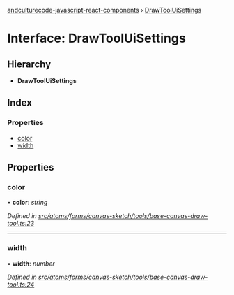 [andculturecode-javascript-react-components](../README.md) › [DrawToolUiSettings](drawtooluisettings.md)

# Interface: DrawToolUiSettings

## Hierarchy

* **DrawToolUiSettings**

## Index

### Properties

* [color](drawtooluisettings.md#color)
* [width](drawtooluisettings.md#width)

## Properties

###  color

• **color**: *string*

*Defined in [src/atoms/forms/canvas-sketch/tools/base-canvas-draw-tool.ts:23](https://github.com/AndcultureCode/AndcultureCode.JavaScript.React.Components/blob/d179e3a/src/atoms/forms/canvas-sketch/tools/base-canvas-draw-tool.ts#L23)*

___

###  width

• **width**: *number*

*Defined in [src/atoms/forms/canvas-sketch/tools/base-canvas-draw-tool.ts:24](https://github.com/AndcultureCode/AndcultureCode.JavaScript.React.Components/blob/d179e3a/src/atoms/forms/canvas-sketch/tools/base-canvas-draw-tool.ts#L24)*

